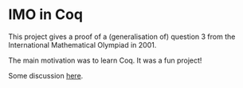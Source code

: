 # IMO in Coq
This project gives a proof of a (generalisation of) question 3 from the
International Mathematical Olympiad in 2001.

The main motivation was to learn Coq. It was a fun project!

Some discussion [here](http://olivernash.org/2019/07/06/coq-imo/index.html).
